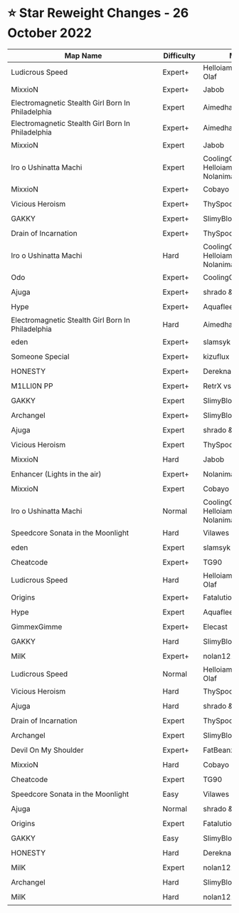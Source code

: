 # ⭐ Star Reweight Changes - 26 October 2022

| <div style="width:325px">Map Name</div> | <div style="width:75px">Difficulty</div> | <div style="width:200px">Mapper(s)</div> | <div style="width:175px">Star Rating Change</div> |
|-----|------------|-----------|---------------------------------------------------|
| Ludicrous Speed | Expert+ | Helloiamdaan, cerret & Olaf | ⭐ 11.67 → ⭐ 11.7 |
| MixxioN | Expert+ | Jabob | ⭐ 11.46 → ⭐ 12.05 |
| Electromagnetic Stealth Girl Born In Philadelphia | Expert | Aimedhades16 & Lobster | ⭐ 11.04 → ⭐ 12.67 |
| Electromagnetic Stealth Girl Born In Philadelphia | Expert+ | Aimedhades16 & Lobster | ⭐ 10.94 → ⭐ 12.18 |
| MixxioN | Expert | Jabob | ⭐ 10.79 → ⭐ 9.72 |
| Iro o Ushinatta Machi | Expert | CoolingCloset & Helloiamdaan & Nolanimations | ⭐ 10.79 → ⭐ 11.16 |
| MixxioN | Expert+ | Cobayo | ⭐ 10.48 → ⭐ 10.05 |
| Vicious Heroism | Expert+ | ThySpoon | ⭐ 10.45 → ⭐ 10.34 |
| GAKKY | Expert+ | SlimyBlob & Bitz | ⭐ 10.27 → ⭐ 9.89 |
| Drain of Incarnation | Expert+ | ThySpoon | ⭐ 10.18 → ⭐ 9.93 |
| Iro o Ushinatta Machi | Hard | CoolingCloset & Helloiamdaan & Nolanimations | ⭐ 10.15 → ⭐ 10.35 |
| Odo | Expert+ | CoolingCloset & Aquaflee | ⭐ 9.67 → ⭐ 9.44 |
| Ajuga | Expert+ | shrado & Fnyt | ⭐ 9.65 → ⭐ 8.87 |
| Hype | Expert+ | Aquaflee | ⭐ 9.61 → ⭐ 9.48 |
| Electromagnetic Stealth Girl Born In Philadelphia | Hard | Aimedhades16 & Lobster | ⭐ 9.37 → ⭐ 9.83 |
| eden | Expert+ | slamsyk | ⭐ 9.24 → ⭐ 8.97 |
| Someone Special | Expert+ | kizuflux & Pixelguy | ⭐ 9.04 → ⭐ 8.65 |
| HONESTY | Expert+ | Dereknalox123 | ⭐ 9.02 → ⭐ 8.85 |
| M1LLI0N PP | Expert+ | RetrX vs. FentonVR | ⭐ 8.95 → ⭐ 8.57 |
| GAKKY | Expert | SlimyBlob & Bitz | ⭐ 8.69 → ⭐ 8.37 |
| Archangel | Expert+ | SlimyBlob | ⭐ 8.62 → ⭐ 8.72 |
| Ajuga | Expert | shrado & Fnyt | ⭐ 8.55 → ⭐ 8.22 |
| Vicious Heroism | Expert | ThySpoon | ⭐ 8.48 → ⭐ 8.12 |
| MixxioN | Hard | Jabob | ⭐ 8.33 → ⭐ 8.18 |
| Enhancer (Lights in the air) | Expert+ | Nolanimations | ⭐ 8.25 → ⭐ 8.22 |
| MixxioN | Expert | Cobayo | ⭐ 7.88 → ⭐ 7.77 |
| Iro o Ushinatta Machi | Normal | CoolingCloset & Helloiamdaan & Nolanimations | ⭐ 7.74 → ⭐ 8.02 |
| Speedcore Sonata in the Moonlight | Hard | Vilawes | ⭐ 7.65 → ⭐ 7.06 |
| eden | Expert | slamsyk | ⭐ 7.07 → ⭐ 6.64 |
| Cheatcode | Expert+ | TG90 | ⭐ 6.51 → ⭐ 5.9 |
| Ludicrous Speed | Hard | Helloiamdaan, cerret & Olaf | ⭐ 6.48 → ⭐ 6.17 |
| Origins | Expert+ | Fatalution & AkaBaka | ⭐ 6.1 → ⭐ 6.66 |
| Hype | Expert | Aquaflee | ⭐ 5.96 → ⭐ 6.05 |
| GimmexGimme | Expert+ | Elecast | ⭐ 5.91 → ⭐ 6.62 |
| GAKKY | Hard | SlimyBlob & Bitz | ⭐ 5.89 → ⭐ 5.7 |
| MilK | Expert+ | nolan121405 | ⭐ 5.72 → ⭐ 5.75 |
| Ludicrous Speed | Normal | Helloiamdaan, cerret & Olaf | ⭐ 5.44 → ⭐ 5.37 |
| Vicious Heroism | Hard | ThySpoon | ⭐ 5.12 → ⭐ 5.23 |
| Ajuga | Hard | shrado & Fnyt | ⭐ 5.0 → ⭐ 4.91 |
| Drain of Incarnation | Expert | ThySpoon | ⭐ 4.88 → ⭐ 5.18 |
| Archangel | Expert | SlimyBlob | ⭐ 4.84 → ⭐ 5.57 |
| Devil On My Shoulder | Expert+ | FatBeanzoop | ⭐ 4.42 → ⭐ 4.57 |
| MixxioN | Hard | Cobayo | ⭐ 4.27 → ⭐ 4.32 |
| Cheatcode | Expert | TG90 | ⭐ 3.94 → ⭐ 4.19 |
| Speedcore Sonata in the Moonlight | Easy | Vilawes | ⭐ 3.6 → ⭐ 3.3 |
| Ajuga | Normal | shrado & Fnyt | ⭐ 3.17 → ⭐ 3.12 |
| Origins | Expert | Fatalution & AkaBaka | ⭐ 3.09 → ⭐ 3.49 |
| GAKKY | Easy | SlimyBlob & Bitz | ⭐ 2.98 → ⭐ 3.18 |
| HONESTY | Hard | Dereknalox123 | ⭐ 2.87 → ⭐ 3.27 |
| MilK | Expert | nolan121405 | ⭐ 2.8 → ⭐ 3.25 |
| Archangel | Hard | SlimyBlob | ⭐ 2.62 → ⭐ 2.97 |
| MilK | Hard | nolan121405 | ⭐ 2.17 → ⭐ 2.27 |
